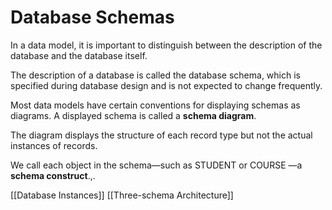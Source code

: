 # Database Schemas

In a data model, it is important to distinguish between the description of
the database and the database itself.

The description of a database is called the database schema, which is
specified during database design and is not expected to change
frequently.

Most data models have certain conventions for displaying schemas as
diagrams. A displayed schema is called a **schema diagram**.

The diagram displays the structure of each record type but not the actual
instances of records.

We call each object in the schema—such as STUDENT or COURSE —a
**schema construct**.,.

[[Database Instances]]
[[Three-schema Architecture]]
